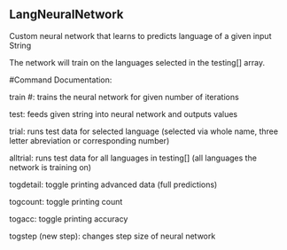 ## LangNeuralNetwork
Custom neural network that learns to predicts language of a given input String

The network will train on the languages selected in the testing[] array.

#Command Documentation:

train #: trains the neural network for given number of iterations

test: feeds given string into neural network and outputs values

trial: runs test data for selected language (selected via whole name, three letter abreviation or corresponding number)

alltrial: runs test data for all languages in testing[] (all languages the network is training on)

togdetail: toggle printing advanced data (full predictions)

togcount: toggle printing count

togacc: toggle printing accuracy

togstep (new step): changes step size of neural network

